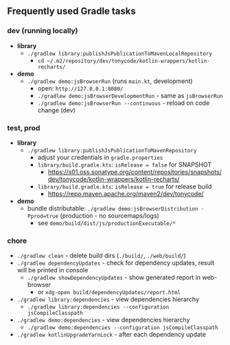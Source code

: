 ## Frequently used Gradle tasks

### dev (running locally)

- **library**
    - `./gradlew library:publishJsPublicationToMavenLocalRepository`
        - `cd ~/.m2/repository/dev/tonycode/kotlin-wrappers/kotlin-recharts/`
- **demo**
    - `./gradlew demo:jsBrowserRun` (runs `main.kt`, development)
        - open: `http://127.0.0.1:8080/`
        - `./gradlew demo:jsBrowserDevelopmentRun` - same as `jsBrowserRun`
        - `./gradlew demo:jsBrowserRun --continuous` - reload on code change (dev)

### test, prod

- **library**
    - `./gradlew library:publishJsPublicationToMavenRepository`
        - adjust your credentials in `gradle.properties`
        - `library/build.gradle.kts`: `isRelease = false` for SNAPSHOT
            - https://s01.oss.sonatype.org/content/repositories/snapshots/dev/tonycode/kotlin-wrappers/kotlin-recharts/
        - `library/build.gradle.kts`: `isRelease = true` for release build
            - https://repo.maven.apache.org/maven2/dev/tonycode/
- **demo**
    - bundle distributable: `./gradlew demo:jsBrowserDistribution -Pprod=true` (production - no sourcemaps/logs)
        - see `demo/build/dist/js/productionExecutable/*`

### chore

- `./gradlew clean` - delete build dirs (`./build/`, `./web/build/`)
- `./gradlew dependencyUpdates` - check for dependency updates, result will be printed in console
    - `./gradlew showDependencyUpdates` - show generated report in web-browser
        - or `xdg-open build/dependencyUpdates/report.html`
- `./gradlew library:dependencies` - view dependencies hierarchy
    - `./gradlew library:dependencies --configuration jsCompileClasspath`
- `./gradlew demo:dependencies` - view dependencies hierarchy
    - `./gradlew demo:dependencies --configuration jsCompileClasspath`
- `./gradlew kotlinUpgradeYarnLock` - after each dependency update
